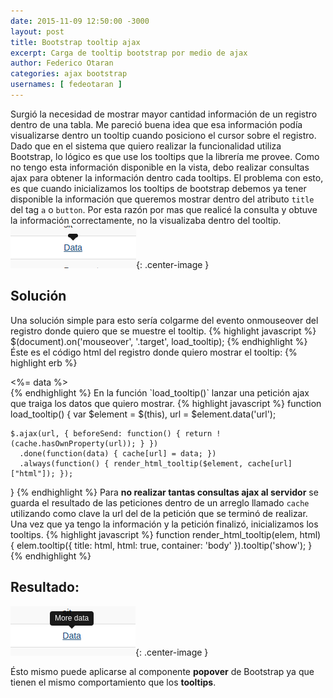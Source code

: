 ```yaml
---
date: 2015-11-09 12:50:00 -3000
layout: post
title: Bootstrap tooltip ajax
excerpt: Carga de tooltip bootstrap por medio de ajax
author: Federico Otaran
categories: ajax bootstrap
usernames: [ fedeotaran ] 
---
```

Surgió la necesidad de mostrar mayor cantidad información de un registro dentro de una tabla. Me pareció buena idea que esa información podía visualizarse dentro un tooltip cuando posiciono el cursor sobre el registro. Dado que en el sistema que quiero realizar la funcionalidad utiliza Bootstrap, lo lógico es que use los tooltips que la librería me provee.
Como no tengo esta información disponible en la vista, debo realizar consultas ajax para obtener la información dentro cada tooltips. El problema con esto, es que cuando inicializamos los tooltips de bootstrap debemos ya tener disponible la información que queremos mostrar dentro del atributo `title` del tag `a` o `button`. Por esta razón por mas que realicé la consulta y obtuve la información correctamente, no la visualizaba dentro del tooltip.
![Tooltip sin datos](/assets/images/tooltip_without_data.png){: .center-image }

## Solución
Una solución simple para esto sería colgarme del evento onmouseover del registro donde quiero que se muestre el tooltip.
{% highlight javascript %}
  $(document).on('mouseover', '.target', load_tooltip);
{% endhighlight %}
Éste es el código html del registro donde quiero mostrar el tooltip:
{% highlight erb %}
<td>
  <div class="target" data-id="<%= data.id %>" data-url="<%= ajax_path %>">
    <%= data %>
  </div>
</td>
{% endhighlight %}
En la función `load_tooltip()` lanzar una petición ajax que traiga los datos que quiero mostrar.
{% highlight javascript %}
function load_tooltip() {
    var $element = $(this),
    url = $element.data('url');

    $.ajax(url, { beforeSend: function() { return !(cache.hasOwnProperty(url)); } })
      .done(function(data) { cache[url] = data; })
      .always(function() { render_html_tooltip($element, cache[url]["html"]); });
}
{% endhighlight %}
Para **no realizar tantas consultas ajax al servidor** se guarda el resultado de las peticiones dentro de un arreglo llamado `cache` utilizando como clave la url del de la petición que se terminó de realizar.
Una vez que ya tengo la información y la petición finalizó, inicializamos los tooltips.
{% highlight javascript %}
function render_html_tooltip(elem, html) {
    elem.tooltip({
      title: html,
      html: true,
      container: 'body'
    }).tooltip('show');
  }
{% endhighlight %}
## Resultado:
![Tooltip sin datos](/assets/images/tooltip_with_data.png){: .center-image }

Ésto mismo puede aplicarse al componente **popover** de Bootstrap ya que tienen el mismo comportamiento que los **tooltips**.

